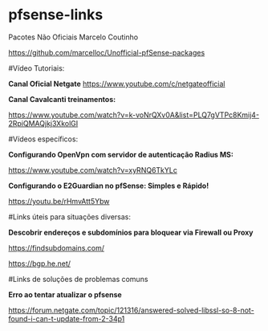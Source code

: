 # pfsense-links


Pacotes Não Oficiais Marcelo Coutinho


https://github.com/marcelloc/Unofficial-pfSense-packages


#Vídeo Tutoriais:


**Canal Oficial Netgate**
https://www.youtube.com/c/netgateofficial


**Canal Cavalcanti treinamentos:**


https://www.youtube.com/watch?v=k-voNrQXv0A&list=PLQ7gVTPc8Kmij4-2RpiQMAQjkj3XkolGI


#Vídeos específicos:


**Configurando OpenVpn com servidor de autenticação Radius MS:**


https://www.youtube.com/watch?v=xyRNQ6TkYLc


**Configurando o E2Guardian no pfSense: Simples e Rápido!**


https://youtu.be/rHmvAtt5Ybw


#Links úteis para situações diversas:


**Descobrir endereços e subdomínios para bloquear via Firewall ou Proxy**


https://findsubdomains.com/


https://bgp.he.net/


#Links de soluções de problemas comuns


**Erro ao tentar atualizar o pfsense**


https://forum.netgate.com/topic/121316/answered-solved-libssl-so-8-not-found-i-can-t-update-from-2-34p1